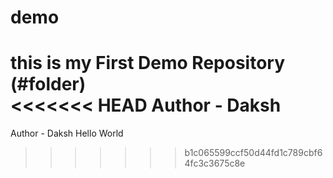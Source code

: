 # demo
this is my First Demo Repository (#folder)
<br>
<<<<<<< HEAD
Author - Daksh
=======
Author - Daksh
Hello World

>>>>>>> b1c065599ccf50d44fd1c789cbf64fc3c3675c8e
